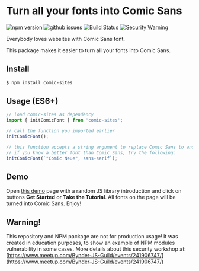 # Turn all your fonts into Comic Sans

[![npm version](https://img.shields.io/npm/v/comic-sites.svg)](https://www.npmjs.com/package/comic-sites) [![github issues](https://img.shields.io/github/issues-raw/komlew/comic-sites.svg)](https://github.com/komlew/comic-sites#warning) [![Build Status](https://img.shields.io/badge/build-passing-brightgreen.svg)](https://komlew.github.io/comic-sites/) [![Security Warning](https://img.shields.io/badge/warning-fun--only-red.svg)](https://github.com/komlew/comic-sites#warning)

Everybody loves websites with Comic Sans font.

This package makes it easier to turn all your fonts into Comic Sans.

## Install

```bash
$ npm install comic-sites
```

## Usage (ES6+)

```js
// load comic-sites as dependency
import { initComicFont } from 'comic-sites';

// call the function you imported earlier
initComicFont();

// this function accepts a string argument to replace Comic Sans to another font;
// if you know a better font than Comic Sans, try the following:
initComicFont(`"Comic Neue", sans-serif`);
```

## Demo

Open [this demo](https://komlew.github.io/comic-sites/) page with a random JS library introduction and click on buttons **Get Started** or **Take the Tutorial**. All fonts on the page will be turned into Comic Sans. Enjoy!


## Warning!

This repository and NPM package are not for production usage! It was created in education purposes, to show an example of NPM modules vulnerability in some cases. More details about this security workshop at: [https://www.meetup.com/Bynder-JS-Guild/events/241906747/](https://www.meetup.com/Bynder-JS-Guild/events/241906747/)
